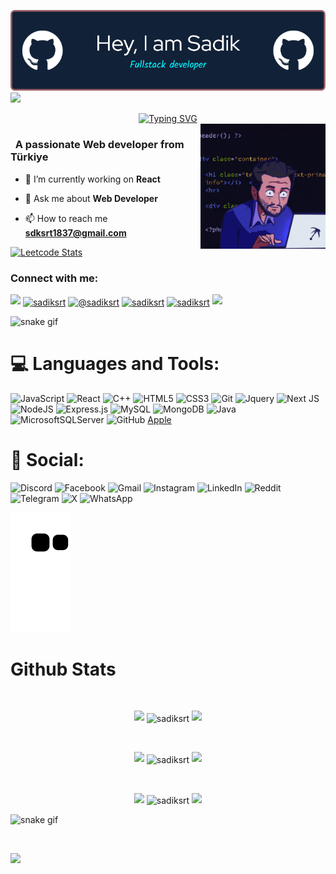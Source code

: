 ![MasterHead](https://github.com/sadiksrt/sadiksrt/blob/main/img/github-header-image.png)
![](https://komarev.com/ghpvc/?username=sadiksrt&color=blue)
<div align="center">
 <a href="https://github.com/sadiksrt">
  <img src="https://readme-typing-svg.demolab.com?font=Fira+Code&size=28&duration=3000&pause=500&center=true&vCenter=true&width=435&lines=%f0%9f%91%89+Sadik+SERT+%f0%9f%91%88;%f0%9f%93%9a+Fullstack+Developer+%f0%9f%92%bb;Welcome+To+My+Profile+%f0%9f%91%80" alt="Typing SVG" />
 </a>
</div>

<img src="https://github.com/sadiksrt/sadiksrt/blob/main/img/developer.gif" alt="Coding" width=200 height=200 align="right">


<h3 align="left">&nbsp; A passionate Web developer from Türkiye</h3>

- 🔭 I’m currently working on **React**

- 💬 Ask me about **Web Developer**

- 📫 How to reach me **sdksrt1837@gmail.com**

[![Leetcode Stats]()](https://leetcode.com/sadiksrt/)

<h3 align="left">Connect with me:</h3>
<p align="left">
  <a href="https://github.com/404"><img src="https://user-images.githubusercontent.com/73097560/115834477-dbab4500-a447-11eb-908a-139a6edaec5c.gif"></a>
<a href="https://linkedin.com/in/sadiksrt" target="blank"><img align="center" src="https://raw.githubusercontent.com/rahuldkjain/github-profile-readme-generator/master/src/images/icons/Social/linked-in-alt.svg" alt="sadiksrt" height="30" width="40" /></a>
<a href="https://medium.com/@sadiksrt" target="blank"><img align="center" src="https://raw.githubusercontent.com/rahuldkjain/github-profile-readme-generator/master/src/images/icons/Social/medium.svg" alt="@sadiksrt" height="30" width="40" /></a>
<a href="https://www.x.com/sadiksrt1" target="blank"><img align="center" src="https://raw.githubusercontent.com/rahuldkjain/github-profile-readme-generator/master/src/images/icons/Social/twitter.svg" alt="sadiksrt" height="30" width="40" /></a>
<a href="https://www.leetcode.com/sadiksrt" target="blank"><img align="center" src="https://raw.githubusercontent.com/rahuldkjain/github-profile-readme-generator/master/src/images/icons/Social/leet-code.svg" alt="sadiksrt" height="30" width="40" /></a>
<a href="https://github.com/404"><img src="https://user-images.githubusercontent.com/73097560/115834477-dbab4500-a447-11eb-908a-139a6edaec5c.gif"></a>
</p>

![snake gif](https://github.com/YOUR_USERNAME/YOUR_USERNAME/blob/output/github-contribution-grid-snake.gif)

<!--
<details>
  <summary>:zap: GitHub Stats</summary> 
-->
# 💻 Languages and Tools:
![JavaScript](https://img.shields.io/badge/javascript-%23323330.svg?style=for-the-badge&logo=javascript&logoColor=%23F7DF1E)
![React](https://img.shields.io/badge/react-%2320232a.svg?style=for-the-badge&logo=react&logoColor=%2361DAFB)
![C++](https://img.shields.io/badge/-C++-365dbf.svg?logo=C%2B%2B&style=for-the-badge)
![HTML5](https://img.shields.io/badge/html5-%23E34F26.svg?style=for-the-badge&logo=html5&logoColor=white)
![CSS3](https://img.shields.io/badge/css3-%231572B6.svg?style=for-the-badge&logo=css3&logoColor=white)
![Git](https://img.shields.io/badge/git-%23F05033.svg?style=for-the-badge&logo=git&logoColor=white)
![Jquery](https://img.shields.io/badge/jQuery-%230769AD.svg?logo=jquery&style=for-the-badge&logoColor=white)
![Next JS](https://img.shields.io/badge/Next-black.svg?logo=next.js&style=for-the-badge&logoColor=white)
![NodeJS](https://img.shields.io/badge/node.js-6DA55F?style=for-the-badge&logo=node.js&logoColor=white)
![Express.js](https://img.shields.io/badge/express.js-%23404d59.svg?style=for-the-badge&logo=express&logoColor=%2361DAFB)
![MySQL](https://img.shields.io/badge/mysql-%2300f.svg?style=for-the-badge&logo=mysql&logoColor=white)
![MongoDB](https://img.shields.io/badge/MongoDB-%234ea94b.svg?style=for-the-badge&logo=mongodb&logoColor=white)
![Java](https://img.shields.io/badge/java-%23ED8B00.svg?style=for-the-badge&logo=java&logoColor=white)
![MicrosoftSQLServer](https://img.shields.io/badge/Microsoft%20SQL%20Server-CC2927?style=for-the-badge&logo=microsoft%20sql%20server&logoColor=white)
![GitHub](https://img.shields.io/badge/github-%23121011.svg?style=for-the-badge&logo=github&logoColor=white)
[Apple](https://img.shields.io/badge/Apple-%23000000.svg?style=for-the-badge&logo=apple&logoColor=white)

# 💬 Social:
![Discord](https://img.shields.io/badge/Discord-%235865F2.svg?style=for-the-badge&logo=discord&logoColor=white)
![Facebook](https://img.shields.io/badge/Facebook-%231877F2.svg?style=for-the-badge&logo=Facebook&logoColor=white)
![Gmail](https://img.shields.io/badge/Gmail-D14836?style=for-the-badge&logo=gmail&logoColor=white)
![Instagram](https://img.shields.io/badge/Instagram-%23E4405F.svg?style=for-the-badge&logo=Instagram&logoColor=white)
![LinkedIn](https://img.shields.io/badge/linkedin-%230077B5.svg?style=for-the-badge&logo=linkedin&logoColor=white)
![Reddit](https://img.shields.io/badge/Reddit-FF4500?style=for-the-badge&logo=reddit&logoColor=white)
![Telegram](https://img.shields.io/badge/Telegram-2CA5E0?style=for-the-badge&logo=telegram&logoColor=white)
![X](https://img.shields.io/badge/X-%23000000.svg?style=for-the-badge&logo=X&logoColor=white)
![WhatsApp](https://img.shields.io/badge/WhatsApp-25D366?style=for-the-badge&logo=whatsapp&logoColor=white)

<picture>
  <source media="(prefers-color-scheme: dark)" srcset="https://raw.githubusercontent.com/sadiksrt/sadiksrt/output/github-contribution-grid-snake-dark.svg">
  <source media="(prefers-color-scheme: light)" srcset="https://raw.githubusercontent.com/sadiksrt/sadiksrt/output/github-contribution-grid-snake.svg">
  <img alt="github contribution grid snake animation" src="https://raw.githubusercontent.com/sadiksrt/sadiksrt/output/github-contribution-grid-snake.svg">
</picture>



# Github Stats

 <br />
 
  <p align="center">
  <a>
    <img heigth="160" width="182" src="https://github.com/sadiksrt/sadiksrt/blob/main/img/Bird%20Wing%20Left.png">
      <img align="center" src="https://github-readme-stats.vercel.app/api?username=sadiksrt&theme=material-palenight&hide_border=false&include_all_commits=false&count_private=false" alt="sadiksrt" />
    <img heigth="160" width="182" src="https://github.com/sadiksrt/sadiksrt/blob/main/img/Bird%20Wing%20Right.png">
  </a>
</p>

  
<br />


 
 <p align="center">
  <a>
    <img heigth="160" width="182" src="https://github.com/sadiksrt/sadiksrt/blob/main/img/Bird%20Wing%20Left.png">
    <img align="center" src="https://github-readme-streak-stats.herokuapp.com/?user=sadiksrt&theme=material-palenight&hide_border=false" alt="sadiksrt" width="55%" />
    <img heigth="160" width="182" src="https://github.com/sadiksrt/sadiksrt/blob/main/img/Bird%20Wing%20Right.png">
  </a>
</p>
 

 
 <br />
 
  
  
  <p align="center">
  <a>
    <img heigth="160" width="182" src="https://github.com/sadiksrt/sadiksrt/blob/main/img/Bird%20Wing%20Bottom%20Left.png">
    <img align="center" src="https://github-readme-stats.vercel.app/api/top-langs/?username=sadiksrt&theme=material-palenight&hide_border=false&include_all_commits=false&count_private=false&layout=compact" alt="sadiksrt" />
    <img heigth="160" width="182" src="https://github.com/sadiksrt/sadiksrt/blob/main/img/Bird%20Wing%20Bottom%20Right.png">
  </a>
</p>
 
  
![snake gif](https://github.com/YOUR_USERNAME/YOUR_USERNAME/blob/output/github-contribution-grid-snake.gif)

  
 <!--
 [![Top Langs](https://github-readme-stats.vercel.app/api/top-langs/?username=CagatayAkkas&layout=compact&langs_count=25&title_color=0000ee&text_color=ffffff&bg_color=000000&hide_border=true)](https://github.com/CagatayAkkas/github-readme-stats)
-->


<br />

![](https://github-profile-trophy.vercel.app/?username=sadiksrt&theme=dracula&no-frame=false&no-bg=false&margin-w=4)


<br />


<br />


<!--
</details>
-->

<!--
<details>
   <summary>:zap: Languages and Tools</summary>
 -->
